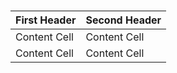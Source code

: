 # 


| First Header  | Second Header |
| ------------- | ------------- |
| Content Cell  | Content Cell  |
| Content Cell  | Content Cell  |

